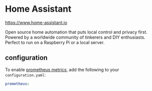 # Home Assistant

https://www.home-assistant.io

Open source home automation that puts local control and privacy first. Powered
by a worldwide community of tinkerers and DIY enthusiasts. Perfect to run on a
Raspberry Pi or a local server.

## configuration

To enable [prometheus metrics](https://www.home-assistant.io/integrations/prometheus/),
add the following to your `configuration.yaml`:

```yaml
prometheus:
```

